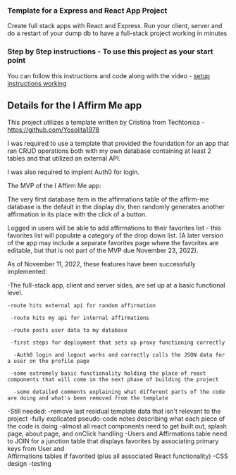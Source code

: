 ### Template for a Express and React App Project
Create full stack apps with React and Express. Run your client, server and do a restart of your dump db to have a full-stack project working in minutes

### Step by Step instructions - To use this project as your start point
You can follow this instructions and code along with the video - [setup instructions working](https://www.dropbox.com/s/tthmdat3n3vp3be/SettingUpTemplate.mov?dl=0)

## Details for the I Affirm Me app
This project utilizes a template written by Cristina from Techtonica - https://github.com/Yosolita1978

I was required to use a template that provided the foundation for an app that ran CRUD operations both with my own database containing at least 2 tables and that utilized an external API. 

I was also required to implent Auth0 for login.

The MVP of the I Affirm Me app:

The very first database item in the affirmations table of the affirm-me database is the default in the display div, then randomly generates another affirmation in its place with the click of a button. 

Logged in users will be able to add affirmations to their favorites list - this favorites list will populate a category of the drop down list. (A later version of the app may include a separate favorites page where the favorites are editable, but that is not part of the MVP due November 23, 2022).

As of November 11, 2022, these features have been successfully implemented:
  
  -The full-stack app, client and server sides, are set up at a basic functional level.
    
    -route hits external api for random affirmation
     
     -route hits my api for internal affirmations
     
     -route posts user data to my database 
     
     -first steps for deployment that sets up proxy functioning correctly
      
      -Auth0 login and logout works and correctly calls the JSON data for a user on the profile page
     
     -some extremely basic functionality holding the place of react components that will come in the next phase of building the project
      
      -some detailed comments explaining what different parts of the code are doing and what's been removed from the template
      
  -Still needed:
      -remove last residual template data that isn't relevant to the project
      -fully explicated pseudo-code notes describing what each piece of the code is doing
      -almost all react components need to get built out, splash page, about page, and onClick handling
      -Users and Affirmations table need to JOIN for a junction table that displays favorites by associating primary keys from User and   
       Affirmations tables if favorited (plus all associated React functionality)
      -CSS design
      -testing
